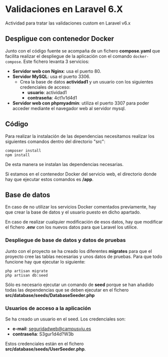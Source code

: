 # Validaciones en Laravel 6.X

Actividad para tratar las validaciones custom en Laravel v6.x

## Despligue con contenedor Docker
Junto con el código fuente se acompaña de un fichero **compose.yaml** que facilita realizar el despliegue de la aplicación con el comando ```docker-compose```. Este fichero levanta 3 servicios:

- **Servidor web con Nginx**: usa el puerto 80.
- **Servidor MySQL**: usa el puerto 3306.
  - Crea la base de datos **actividad1** y un usuario con los siguientes credenciales de acceso:
    - **usuario**:  actividad1
    - **contraseña**: 4ct1v1d4d1
- **Servidor web con phpmyadmin**: utiliza el puerto 3307 para poder acceder mediante el navegador web al servidor mysql.


## Código
Para realizar la instalación de las dependencias necesitamos realizar los siguientes comandos dentro del directorio "src":

```
composer install
npm install
```

De esta manera se instalan las dependencias necesarias. 

Si estamos en el contenedor Docker del servicio web, el directorio donde hay que ejecutar estos comandos es **/app**.

## Base de datos
En caso de no utilizar los servicios Docker comentados previamente, hay que crear la base de datos y el usuario puesto en dicho apartado. 

En caso de realizar cualquier modificación de esos datos, hay que modificar el fichero **.env** con los nuevos datos para que Laravel los utilice.

### Despliegue de base de datos y datos de pruebas
Junto con el proyecto se ha creado los diferentes **migrates** para que el proyecto cree las tablas necesarias y unos datos de pruebas. Para que todo funcione hay que ejecutar lo siguiente:

```
php artisan migrate
php artisan db:seed
```

Sólo es necesario ejecutar un comando de **seed** porque se han añadido todas las dependencias que se deben ejecutar en el fichero **src/database/seeds/DatabaseSeeder.php**


### Usuarios de acceso a la aplicación
Se ha creado un usuario en el seed. Los credenciales son:
- **e-mail**: seguridadweb@campusviu.es
- **contraseña**: S3gur1d4d?W3b

Estos credenciales están en el fichero **src/database/seeds/UserSeeder.php**.
